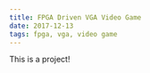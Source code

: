 ```yaml
---
title: FPGA Driven VGA Video Game
date: 2017-12-13
tags: fpga, vga, video game
--- 
```

This is a project!